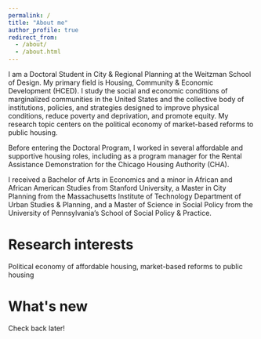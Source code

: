 ```yaml
---
permalink: /
title: "About me"
author_profile: true
redirect_from: 
  - /about/
  - /about.html
---
```


I am a Doctoral Student in City & Regional Planning at the Weitzman School of Design. My primary field is Housing, Community & Economic Development (HCED). I study the social and economic conditions of marginalized communities in the United States and the collective body of institutions, policies, and strategies designed to improve physical conditions, reduce poverty and deprivation, and promote equity. My research topic centers on the political economy of market-based reforms to public housing.

Before entering the Doctoral Program, I worked in several affordable and supportive housing roles, including as a program manager for the Rental Assistance Demonstration for the Chicago Housing Authority (CHA).

I received a Bachelor of Arts in Economics and a minor in African and African American Studies from Stanford University, a Master in City Planning from the Massachusetts Institute of Technology Department of Urban Studies & Planning, and a Master of Science in Social Policy from the University of Pennsylvania’s School of Social Policy & Practice.

Research interests
======
Political economy of affordable housing, market-based reforms to public housing


What's new
======
Check back later!
